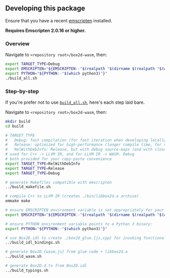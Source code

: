 ## Developing this package

Ensure that you have a recent [emscripten](https://emscripten.org/) installed.

**Requires Emscripten 2.0.16 or higher.**

### Overview

Navigate to `<repository root>/box2d-wasm`, then:

```bash
export TARGET_TYPE=Debug
export EMSCRIPTEN="${EMSCRIPTEN:-"$(realpath "$(dirname $(realpath "$(which emcc)"))/../libexec")"}"
export PYTHON="${PYTHON:-"$(which python3)"}"
./build_all.sh
```

### Step-by-step

If you're prefer not to use [`build_all.sh`](build_all.sh), here's each step laid bare.

Navigate to `<repository root>/box2d-wasm`, then:

```bash
mkdir build
cd build

# TARGET_TYPE
#   Debug: fast compilation (for fast iteration when developing locally)
#   Release: optimized for high-performance (longer compile time, for release builds)
#   RelWithDebInfo: Release, but with debug source-maps (and with closure optimizations disabled)
# used for C++ -> LLVM IR, and for LLVM IR -> WASM. Debug
# both provided for your copy-paste convenience
export TARGET_TYPE=RelWithDebInfo
export TARGET_TYPE=Release
export TARGET_TYPE=Debug

# generate Makefiles compatible with emscripten
../build_makefile.sh

# compile C++ to LLVM IR (creates ./bin/libbox2d.a archive)
emmake make

# ensure EMSCRIPTEN environment variable is set appropriately for your computer
export EMSCRIPTEN="${EMSCRIPTEN:-"$(realpath "$(dirname $(realpath "$(which emcc)"))/../libexec")"}"

# ensure PYTHON environment variable points to a Python 3 binary:
export PYTHON="${PYTHON:-"$(which python3)"}"

# use Box2D.idl to create ./box2d_glue.{js,cpp} for invoking functionality from libbox2d
../build_idl_bindings.sh

# generate Box2D.{wasm,js} from glue code + libbox2d.a
../build_wasm.sh

# generate Box2D.d.ts from Box2D.idl
../build_typings.sh
```